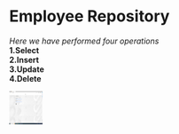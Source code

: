 # Employee Repository

*Here we have performed four operations*
<br/>
**1.Select**
<br/>
**2.Insert**
<br/>
**3.Update** 
<br/>
**4.Delete**
<br/>

<img src="Pictures\login.png" style=" width:60px ; height:60px " >

